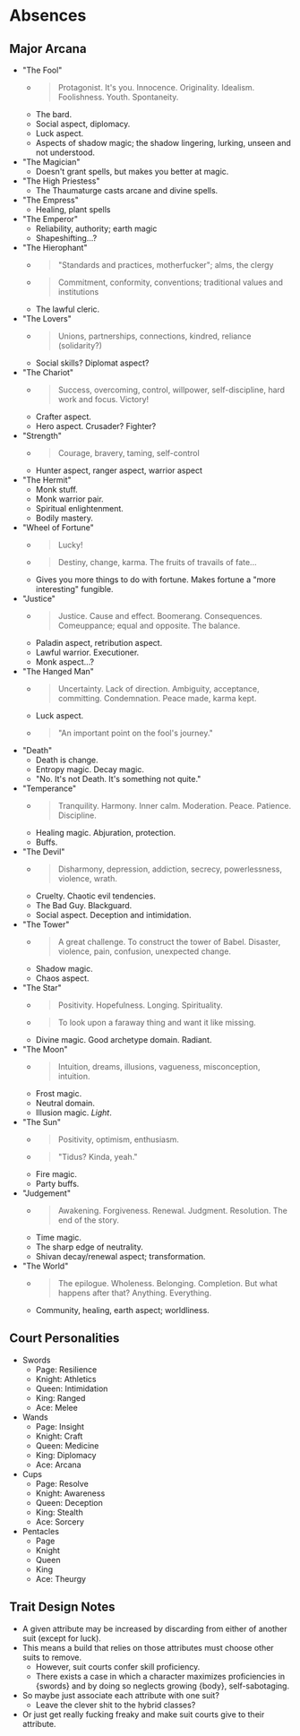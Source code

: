# Absences

## Major Arcana

- "The Fool"
    - > Protagonist. It's you. Innocence. Originality. Idealism. Foolishness. Youth. Spontaneity.
    - The bard.
    - Social aspect, diplomacy.
    - Luck aspect.
    - Aspects of shadow magic; the shadow lingering, lurking, unseen and not understood.
- "The Magician"
    - Doesn't grant spells, but makes you better at magic.
- "The High Priestess"
    - The Thaumaturge casts arcane and divine spells.
- "The Empress"
    - Healing, plant spells
- "The Emperor"
    - Reliability, authority; earth magic
    - Shapeshifting...?
- "The Hierophant"
    - > "Standards and practices, motherfucker"; alms, the clergy
    - > Commitment, conformity, conventions; traditional values and institutions
    - The lawful cleric.
- "The Lovers"
    - > Unions, partnerships, connections, kindred, reliance (solidarity?)
    - Social skills? Diplomat aspect?
- "The Chariot"
    - > Success, overcoming, control, willpower, self-discipline, hard work and focus. Victory!
    - Crafter aspect.
    - Hero aspect. Crusader? Fighter?
- "Strength"
    - > Courage, bravery, taming, self-control
    - Hunter aspect, ranger aspect, warrior aspect
- "The Hermit"
    - Monk stuff.
    - Monk warrior pair.
    - Spiritual enlightenment.
    - Bodily mastery.
- "Wheel of Fortune"
    - > Lucky!
    - > Destiny, change, karma. The fruits of travails of fate...
    - Gives you more things to do with fortune. Makes fortune a "more interesting" fungible.
- "Justice"
    - > Justice. Cause and effect. Boomerang. Consequences. Comeuppance; equal and opposite. The balance.
    - Paladin aspect, retribution aspect.
    - Lawful warrior. Executioner.
    - Monk aspect...?
- "The Hanged Man"
    - > Uncertainty. Lack of direction. Ambiguity, acceptance, committing. Condemnation. Peace made, karma kept.
    - Luck aspect.
    - > "An important point on the fool's journey."
- "Death"
    - Death is change.
    - Entropy magic. Decay magic.
    - "No. It's not Death. It's something not quite."
- "Temperance"
    - > Tranquility. Harmony. Inner calm. Moderation. Peace. Patience. Discipline.
    - Healing magic. Abjuration, protection.
    - Buffs.
- "The Devil"
    - > Disharmony, depression, addiction, secrecy, powerlessness, violence, wrath.
    - Cruelty. Chaotic evil tendencies.
    - The Bad Guy. Blackguard.
    - Social aspect. Deception and intimidation.
- "The Tower"
    - > A great challenge. To construct the tower of Babel. Disaster, violence, pain, confusion, unexpected change.
    - Shadow magic.
    - Chaos aspect.
- "The Star"
    - > Positivity. Hopefulness. Longing. Spirituality.
    - > To look upon a faraway thing and want it like missing.
    - Divine magic. Good archetype domain. Radiant.
- "The Moon"
    - > Intuition, dreams, illusions, vagueness, misconception, intuition.
    - Frost magic.
    - Neutral domain.
    - Illusion magic. *Light*.
- "The Sun"
    - > Positivity, optimism, enthusiasm.
    - > "Tidus? Kinda, yeah."
    - Fire magic.
    - Party buffs.
- "Judgement"
    - > Awakening. Forgiveness. Renewal. Judgment. Resolution. The end of the story.
    - Time magic.
    - The sharp edge of neutrality.
    - Shivan decay/renewal aspect; transformation.
- "The World"
    - > The epilogue. Wholeness. Belonging. Completion. But what happens after that? Anything. Everything.
    - Community, healing, earth aspect; worldliness.

## Court Personalities

- Swords
    - Page: Resilience
    - Knight: Athletics
    - Queen: Intimidation
    - King: Ranged
    - Ace: Melee
- Wands
    - Page: Insight
    - Knight: Craft
    - Queen: Medicine
    - King: Diplomacy
    - Ace: Arcana
- Cups
    - Page: Resolve
    - Knight: Awareness
    - Queen: Deception
    - King: Stealth
    - Ace: Sorcery
- Pentacles
    - Page
    - Knight
    - Queen
    - King
    - Ace: Theurgy

## Trait Design Notes

- A given attribute may be increased by discarding from either of another suit (except for luck).
- This means a build that relies on those attributes must choose other suits to remove.
    - However, suit courts confer skill proficiency.
    - There exists a case in which a character maximizes proficiencies in {swords}
    and by doing so neglects growing {body}, self-sabotaging.
- So maybe just associate each attribute with one suit?
    - Leave the clever shit to the hybrid classes?
- Or just get really fucking freaky and make suit courts give to their attribute.
